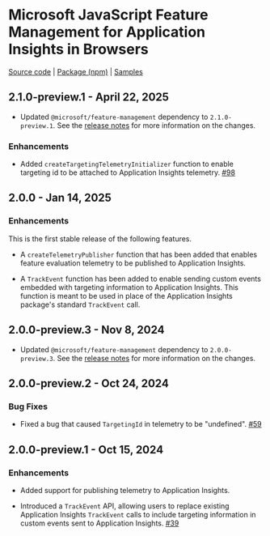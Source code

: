 # Microsoft JavaScript Feature Management for Application Insights in Browsers

[Source code][source_code] | [Package (npm)][package] | [Samples][samples]

## 2.1.0-preview.1 - April 22, 2025

* Updated `@microsoft/feature-management` dependency to `2.1.0-preview.1`. See the [release notes](./JavaScriptFeatureManagement.md) for more information on the changes.

### Enhancements

* Added `createTargetingTelemetryInitializer` function to enable targeting id to be attached to Application Insights telemetry. [#98](https://github.com/microsoft/FeatureManagement-JavaScript/pull/98)

## 2.0.0 - Jan 14, 2025

### Enhancements

This is the first stable release of the following features.

* A `createTelemetryPublisher` function that has been added that enables feature evaluation telemetry to be published to Application Insights.

* A `TrackEvent` function has been added to enable sending custom events embedded with targeting information to Application Insights. This function is meant to be used in place of the Application Insights package's standard `TrackEvent` call.

## 2.0.0-preview.3 - Nov 8, 2024

* Updated `@microsoft/feature-management` dependency to `2.0.0-preview.3`. See the [release notes](./JavaScriptFeatureManagement.md) for more information on the changes.

## 2.0.0-preview.2 - Oct 24, 2024

### Bug Fixes

* Fixed a bug that caused `TargetingId` in telemetry to be "undefined". [#59](https://github.com/microsoft/FeatureManagement-JavaScript/pull/59)

## 2.0.0-preview.1 - Oct 15, 2024

### Enhancements

* Added support for publishing telemetry to Application Insights.

* Introduced a `TrackEvent` API, allowing users to replace existing Application Insights `TrackEvent` calls to include targeting information in custom events sent to Application Insights. [#39](https://github.com/microsoft/FeatureManagement-JavaScript/pull/39)

[package]: https://www.npmjs.com/package/@microsoft/feature-management-applicationinsights-browser
[samples]: https://github.com/microsoft/FeatureManagement-JavaScript/tree/main/examples
[source_code]: https://github.com/microsoft/FeatureManagement-JavaScript
